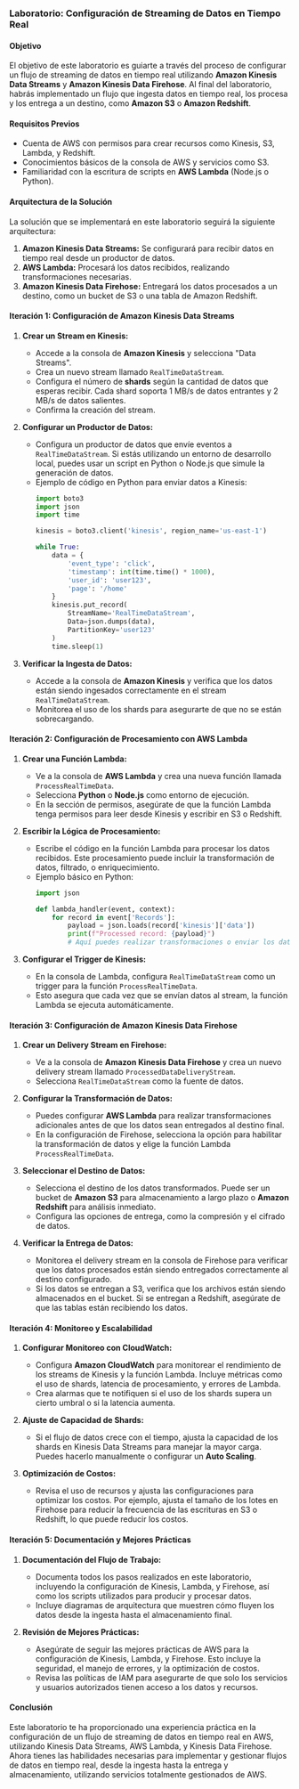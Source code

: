 ### Laboratorio: Configuración de Streaming de Datos en Tiempo Real

#### Objetivo

El objetivo de este laboratorio es guiarte a través del proceso de configurar un flujo de streaming de datos en tiempo real utilizando **Amazon Kinesis Data Streams** y **Amazon Kinesis Data Firehose**. Al final del laboratorio, habrás implementado un flujo que ingesta datos en tiempo real, los procesa y los entrega a un destino, como **Amazon S3** o **Amazon Redshift**.

#### Requisitos Previos

- Cuenta de AWS con permisos para crear recursos como Kinesis, S3, Lambda, y Redshift.
- Conocimientos básicos de la consola de AWS y servicios como S3.
- Familiaridad con la escritura de scripts en **AWS Lambda** (Node.js o Python).

#### Arquitectura de la Solución

La solución que se implementará en este laboratorio seguirá la siguiente arquitectura:

1. **Amazon Kinesis Data Streams:** Se configurará para recibir datos en tiempo real desde un productor de datos.
2. **AWS Lambda:** Procesará los datos recibidos, realizando transformaciones necesarias.
3. **Amazon Kinesis Data Firehose:** Entregará los datos procesados a un destino, como un bucket de S3 o una tabla de Amazon Redshift.

#### Iteración 1: Configuración de Amazon Kinesis Data Streams

1. **Crear un Stream en Kinesis:**
   - Accede a la consola de **Amazon Kinesis** y selecciona "Data Streams".
   - Crea un nuevo stream llamado `RealTimeDataStream`.
   - Configura el número de **shards** según la cantidad de datos que esperas recibir. Cada shard soporta 1 MB/s de datos entrantes y 2 MB/s de datos salientes.
   - Confirma la creación del stream.

2. **Configurar un Productor de Datos:**
   - Configura un productor de datos que envíe eventos a `RealTimeDataStream`. Si estás utilizando un entorno de desarrollo local, puedes usar un script en Python o Node.js que simule la generación de datos.
   - Ejemplo de código en Python para enviar datos a Kinesis:
     ```python
     import boto3
     import json
     import time

     kinesis = boto3.client('kinesis', region_name='us-east-1')

     while True:
         data = {
             'event_type': 'click',
             'timestamp': int(time.time() * 1000),
             'user_id': 'user123',
             'page': '/home'
         }
         kinesis.put_record(
             StreamName='RealTimeDataStream',
             Data=json.dumps(data),
             PartitionKey='user123'
         )
         time.sleep(1)
     ```

3. **Verificar la Ingesta de Datos:**
   - Accede a la consola de **Amazon Kinesis** y verifica que los datos están siendo ingesados correctamente en el stream `RealTimeDataStream`.
   - Monitorea el uso de los shards para asegurarte de que no se están sobrecargando.

#### Iteración 2: Configuración de Procesamiento con AWS Lambda

1. **Crear una Función Lambda:**
   - Ve a la consola de **AWS Lambda** y crea una nueva función llamada `ProcessRealTimeData`.
   - Selecciona **Python** o **Node.js** como entorno de ejecución.
   - En la sección de permisos, asegúrate de que la función Lambda tenga permisos para leer desde Kinesis y escribir en S3 o Redshift.

2. **Escribir la Lógica de Procesamiento:**
   - Escribe el código en la función Lambda para procesar los datos recibidos. Este procesamiento puede incluir la transformación de datos, filtrado, o enriquecimiento.
   - Ejemplo básico en Python:
     ```python
     import json

     def lambda_handler(event, context):
         for record in event['Records']:
             payload = json.loads(record['kinesis']['data'])
             print(f"Processed record: {payload}")
             # Aquí puedes realizar transformaciones o enviar los datos a otro servicio
     ```

3. **Configurar el Trigger de Kinesis:**
   - En la consola de Lambda, configura `RealTimeDataStream` como un trigger para la función `ProcessRealTimeData`.
   - Esto asegura que cada vez que se envían datos al stream, la función Lambda se ejecuta automáticamente.

#### Iteración 3: Configuración de Amazon Kinesis Data Firehose

1. **Crear un Delivery Stream en Firehose:**
   - Ve a la consola de **Amazon Kinesis Data Firehose** y crea un nuevo delivery stream llamado `ProcessedDataDeliveryStream`.
   - Selecciona `RealTimeDataStream` como la fuente de datos.

2. **Configurar la Transformación de Datos:**
   - Puedes configurar **AWS Lambda** para realizar transformaciones adicionales antes de que los datos sean entregados al destino final.
   - En la configuración de Firehose, selecciona la opción para habilitar la transformación de datos y elige la función Lambda `ProcessRealTimeData`.

3. **Seleccionar el Destino de Datos:**
   - Selecciona el destino de los datos transformados. Puede ser un bucket de **Amazon S3** para almacenamiento a largo plazo o **Amazon Redshift** para análisis inmediato.
   - Configura las opciones de entrega, como la compresión y el cifrado de datos.

4. **Verificar la Entrega de Datos:**
   - Monitorea el delivery stream en la consola de Firehose para verificar que los datos procesados están siendo entregados correctamente al destino configurado.
   - Si los datos se entregan a S3, verifica que los archivos están siendo almacenados en el bucket. Si se entregan a Redshift, asegúrate de que las tablas están recibiendo los datos.

#### Iteración 4: Monitoreo y Escalabilidad

1. **Configurar Monitoreo con CloudWatch:**
   - Configura **Amazon CloudWatch** para monitorear el rendimiento de los streams de Kinesis y la función Lambda. Incluye métricas como el uso de shards, latencia de procesamiento, y errores de Lambda.
   - Crea alarmas que te notifiquen si el uso de los shards supera un cierto umbral o si la latencia aumenta.

2. **Ajuste de Capacidad de Shards:**
   - Si el flujo de datos crece con el tiempo, ajusta la capacidad de los shards en Kinesis Data Streams para manejar la mayor carga. Puedes hacerlo manualmente o configurar un **Auto Scaling**.

3. **Optimización de Costos:**
   - Revisa el uso de recursos y ajusta las configuraciones para optimizar los costos. Por ejemplo, ajusta el tamaño de los lotes en Firehose para reducir la frecuencia de las escrituras en S3 o Redshift, lo que puede reducir los costos.

#### Iteración 5: Documentación y Mejores Prácticas

1. **Documentación del Flujo de Trabajo:**
   - Documenta todos los pasos realizados en este laboratorio, incluyendo la configuración de Kinesis, Lambda, y Firehose, así como los scripts utilizados para producir y procesar datos.
   - Incluye diagramas de arquitectura que muestren cómo fluyen los datos desde la ingesta hasta el almacenamiento final.

2. **Revisión de Mejores Prácticas:**
   - Asegúrate de seguir las mejores prácticas de AWS para la configuración de Kinesis, Lambda, y Firehose. Esto incluye la seguridad, el manejo de errores, y la optimización de costos.
   - Revisa las políticas de IAM para asegurarte de que solo los servicios y usuarios autorizados tienen acceso a los datos y recursos.

#### Conclusión

Este laboratorio te ha proporcionado una experiencia práctica en la configuración de un flujo de streaming de datos en tiempo real en AWS, utilizando Kinesis Data Streams, AWS Lambda, y Kinesis Data Firehose. Ahora tienes las habilidades necesarias para implementar y gestionar flujos de datos en tiempo real, desde la ingesta hasta la entrega y almacenamiento, utilizando servicios totalmente gestionados de AWS.
